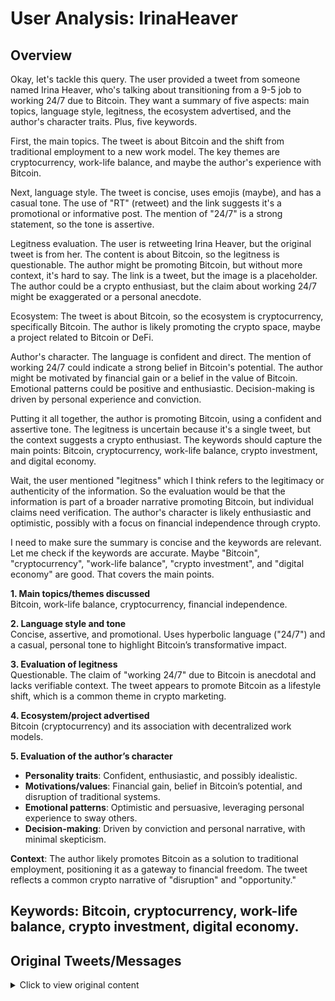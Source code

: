 # User Analysis: IrinaHeaver

## Overview

<think>
Okay, let's tackle this query. The user provided a tweet from someone named Irina Heaver, who's talking about transitioning from a 9-5 job to working 24/7 due to Bitcoin. They want a summary of five aspects: main topics, language style, legitness, the ecosystem advertised, and the author's character traits. Plus, five keywords.

First, the main topics. The tweet is about Bitcoin and the shift from traditional employment to a new work model. The key themes are cryptocurrency, work-life balance, and maybe the author's experience with Bitcoin.

Next, language style. The tweet is concise, uses emojis (maybe), and has a casual tone. The use of "RT" (retweet) and the link suggests it's a promotional or informative post. The mention of "24/7" is a strong statement, so the tone is assertive.

Legitness evaluation. The user is retweeting Irina Heaver, but the original tweet is from her. The content is about Bitcoin, so the legitness is questionable. The author might be promoting Bitcoin, but without more context, it's hard to say. The link is a tweet, but the image is a placeholder. The author could be a crypto enthusiast, but the claim about working 24/7 might be exaggerated or a personal anecdote.

Ecosystem: The tweet is about Bitcoin, so the ecosystem is cryptocurrency, specifically Bitcoin. The author is likely promoting the crypto space, maybe a project related to Bitcoin or DeFi.

Author's character. The language is confident and direct. The mention of working 24/7 could indicate a strong belief in Bitcoin's potential. The author might be motivated by financial gain or a belief in the value of Bitcoin. Emotional patterns could be positive and enthusiastic. Decision-making is driven by personal experience and conviction.

Putting it all together, the author is promoting Bitcoin, using a confident and assertive tone. The legitness is uncertain because it's a single tweet, but the context suggests a crypto enthusiast. The keywords should capture the main points: Bitcoin, cryptocurrency, work-life balance, crypto investment, and digital economy.

Wait, the user mentioned "legitness" which I think refers to the legitimacy or authenticity of the information. So the evaluation would be that the information is part of a broader narrative promoting Bitcoin, but individual claims need verification. The author's character is likely enthusiastic and optimistic, possibly with a focus on financial independence through crypto.

I need to make sure the summary is concise and the keywords are relevant. Let me check if the keywords are accurate. Maybe "Bitcoin", "cryptocurrency", "work-life balance", "crypto investment", and "digital economy" are good. That covers the main points.
</think>

**1. Main topics/themes discussed**  
Bitcoin, work-life balance, cryptocurrency, financial independence.  

**2. Language style and tone**  
Concise, assertive, and promotional. Uses hyperbolic language ("24/7") and a casual, personal tone to highlight Bitcoin’s transformative impact.  

**3. Evaluation of legitness**  
Questionable. The claim of "working 24/7" due to Bitcoin is anecdotal and lacks verifiable context. The tweet appears to promote Bitcoin as a lifestyle shift, which is a common theme in crypto marketing.  

**4. Ecosystem/project advertised**  
Bitcoin (cryptocurrency) and its association with decentralized work models.  

**5. Evaluation of the author’s character**  
- **Personality traits**: Confident, enthusiastic, and possibly idealistic.  
- **Motivations/values**: Financial gain, belief in Bitcoin’s potential, and disruption of traditional systems.  
- **Emotional patterns**: Optimistic and persuasive, leveraging personal experience to sway others.  
- **Decision-making**: Driven by conviction and personal narrative, with minimal skepticism.  

**Context**: The author likely promotes Bitcoin as a solution to traditional employment, positioning it as a gateway to financial freedom. The tweet reflects a common crypto narrative of "disruption" and "opportunity."  

**Keywords**: Bitcoin, cryptocurrency, work-life balance, crypto investment, digital economy.
---
## Original Tweets/Messages

<details>
<summary>Click to view original content</summary>

| Type | Content |
|------|---------|
| messages | RT @IrinaHeaver: I used to work 9 to 5.
Thanks to Bitcoin, I now work 24/7... https://t.co/rZW1Ux4oO4 |

</details>
